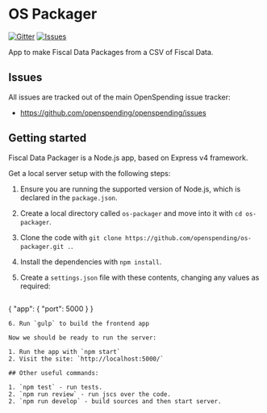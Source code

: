 # OS Packager

[![Gitter](https://img.shields.io/gitter/room/openspending/chat.svg)](https://gitter.im/openspending/chat)
[![Issues](https://img.shields.io/badge/issue-tracker-orange.svg)](https://github.com/openspending/openspending/issues)

App to make Fiscal Data Packages from a CSV of Fiscal Data.

## Issues

All issues are tracked out of the main OpenSpending issue tracker:

* https://github.com/openspending/openspending/issues

## Getting started

Fiscal Data Packager is a Node.js app, based on Express v4 framework.

Get a local server setup with the following steps:

1. Ensure you are running the supported version of Node.js, which is declared in the `package.json`.
2. Create a local directory called `os-packager` and move into it with `cd os-packager`.
3. Clone the code with `git clone https://github.com/openspending/os-packager.git .`.
4. Install the dependencies with `npm install`.
5. Create a `settings.json` file with these contents, changing any values as required:
   
   ```
  {
    "app": {
      "port": 5000
    }
  }
   ```
6. Run `gulp` to build the frontend app

Now we should be ready to run the server:

1. Run the app with `npm start`
2. Visit the site: `http://localhost:5000/`

## Other useful commands:

1. `npm test` - run tests.
2. `npm run review` - run jscs over the code.
2. `npm run develop` - build sources and then start server.
